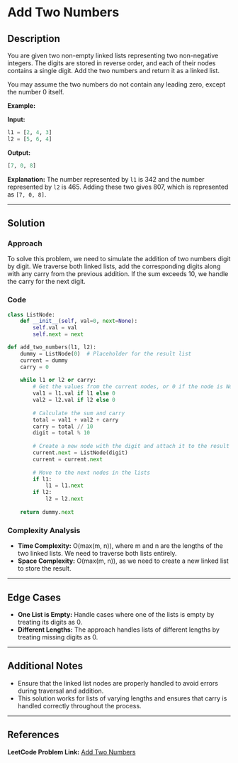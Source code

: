 # Add Two Numbers

## Description

You are given two non-empty linked lists representing two non-negative integers. The digits are stored in reverse order, and each of their nodes contains a single digit. Add the two numbers and return it as a linked list.

You may assume the two numbers do not contain any leading zero, except the number 0 itself.

**Example:**

**Input:**
```python
l1 = [2, 4, 3]
l2 = [5, 6, 4]
```

**Output:**
```python
[7, 0, 8]
```

**Explanation:**
The number represented by `l1` is 342 and the number represented by `l2` is 465. Adding these two gives 807, which is represented as `[7, 0, 8]`.

---

## Solution

### Approach

To solve this problem, we need to simulate the addition of two numbers digit by digit. We traverse both linked lists, add the corresponding digits along with any carry from the previous addition. If the sum exceeds 10, we handle the carry for the next digit.

### Code

```python
class ListNode:
    def __init__(self, val=0, next=None):
        self.val = val
        self.next = next

def add_two_numbers(l1, l2):
    dummy = ListNode(0)  # Placeholder for the result list
    current = dummy
    carry = 0
    
    while l1 or l2 or carry:
        # Get the values from the current nodes, or 0 if the node is None
        val1 = l1.val if l1 else 0
        val2 = l2.val if l2 else 0
        
        # Calculate the sum and carry
        total = val1 + val2 + carry
        carry = total // 10
        digit = total % 10
        
        # Create a new node with the digit and attach it to the result list
        current.next = ListNode(digit)
        current = current.next
        
        # Move to the next nodes in the lists
        if l1:
            l1 = l1.next
        if l2:
            l2 = l2.next
    
    return dummy.next
```

### Complexity Analysis

- **Time Complexity:** O(max(m, n)), where m and n are the lengths of the two linked lists. We need to traverse both lists entirely.
- **Space Complexity:** O(max(m, n)), as we need to create a new linked list to store the result.

---

## Edge Cases

- **One List is Empty:** Handle cases where one of the lists is empty by treating its digits as 0.
- **Different Lengths:** The approach handles lists of different lengths by treating missing digits as 0.

---

## Additional Notes

- Ensure that the linked list nodes are properly handled to avoid errors during traversal and addition.
- This solution works for lists of varying lengths and ensures that carry is handled correctly throughout the process.

---

## References

**LeetCode Problem Link:** [Add Two Numbers](https://leetcode.com/problems/add-two-numbers/)
